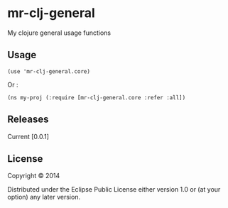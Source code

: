 # mr-clj-general

My clojure general usage functions

## Usage

```(use 'mr-clj-general.core)```

Or :

```(ns my-proj (:require [mr-clj-general.core :refer :all])```

## Releases

Current [0.0.1]

## License

Copyright © 2014 

Distributed under the Eclipse Public License either version 1.0 
or (at your option) any later version.
